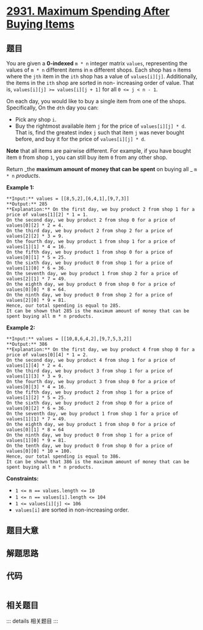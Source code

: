 # [2931. Maximum Spending After Buying Items](https://leetcode.com/problems/maximum-spending-after-buying-items)

## 题目

You are given a **0-indexed** `m * n` integer matrix `values`, representing
the values of `m * n` different items in `m` different shops. Each shop has
`n` items where the `jth` item in the `ith` shop has a value of
`values[i][j]`. Additionally, the items in the `ith` shop are sorted in non-
increasing order of value. That is, `values[i][j] >= values[i][j + 1]` for all
`0 <= j < n - 1`.

On each day, you would like to buy a single item from one of the shops.
Specifically, On the `dth` day you can:

  * Pick any shop `i`.
  * Buy the rightmost available item `j` for the price of `values[i][j] * d`. That is, find the greatest index `j` such that item `j` was never bought before, and buy it for the price of `values[i][j] * d`.

**Note** that all items are pairwise different. For example, if you have
bought item `0` from shop `1`, you can still buy item `0` from any other shop.

Return _the **maximum amount of money that can be spent** on buying all _ `m *
n` _products_.



**Example 1:**

    
    
    **Input:** values = [[8,5,2],[6,4,1],[9,7,3]]
    **Output:** 285
    **Explanation:** On the first day, we buy product 2 from shop 1 for a price of values[1][2] * 1 = 1.
    On the second day, we buy product 2 from shop 0 for a price of values[0][2] * 2 = 4.
    On the third day, we buy product 2 from shop 2 for a price of values[2][2] * 3 = 9.
    On the fourth day, we buy product 1 from shop 1 for a price of values[1][1] * 4 = 16.
    On the fifth day, we buy product 1 from shop 0 for a price of values[0][1] * 5 = 25.
    On the sixth day, we buy product 0 from shop 1 for a price of values[1][0] * 6 = 36.
    On the seventh day, we buy product 1 from shop 2 for a price of values[2][1] * 7 = 49.
    On the eighth day, we buy product 0 from shop 0 for a price of values[0][0] * 8 = 64.
    On the ninth day, we buy product 0 from shop 2 for a price of values[2][0] * 9 = 81.
    Hence, our total spending is equal to 285.
    It can be shown that 285 is the maximum amount of money that can be spent buying all m * n products. 
    

**Example 2:**

    
    
    **Input:** values = [[10,8,6,4,2],[9,7,5,3,2]]
    **Output:** 386
    **Explanation:** On the first day, we buy product 4 from shop 0 for a price of values[0][4] * 1 = 2.
    On the second day, we buy product 4 from shop 1 for a price of values[1][4] * 2 = 4.
    On the third day, we buy product 3 from shop 1 for a price of values[1][3] * 3 = 9.
    On the fourth day, we buy product 3 from shop 0 for a price of values[0][3] * 4 = 16.
    On the fifth day, we buy product 2 from shop 1 for a price of values[1][2] * 5 = 25.
    On the sixth day, we buy product 2 from shop 0 for a price of values[0][2] * 6 = 36.
    On the seventh day, we buy product 1 from shop 1 for a price of values[1][1] * 7 = 49.
    On the eighth day, we buy product 1 from shop 0 for a price of values[0][1] * 8 = 64
    On the ninth day, we buy product 0 from shop 1 for a price of values[1][0] * 9 = 81.
    On the tenth day, we buy product 0 from shop 0 for a price of values[0][0] * 10 = 100.
    Hence, our total spending is equal to 386.
    It can be shown that 386 is the maximum amount of money that can be spent buying all m * n products.
    



**Constraints:**

  * `1 <= m == values.length <= 10`
  * `1 <= n == values[i].length <= 104`
  * `1 <= values[i][j] <= 106`
  * `values[i]` are sorted in non-increasing order.


## 题目大意

## 解题思路

## 代码

```javascript

```

## 相关题目

::: details 相关题目
:::
